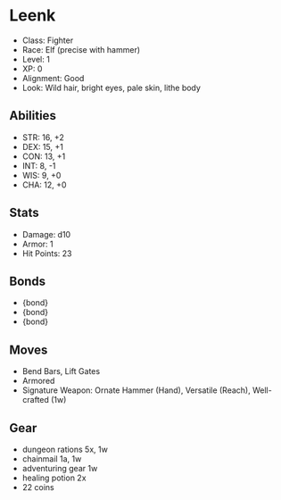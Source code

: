 # Leenk

- Class: Fighter
- Race: Elf (precise with hammer)
- Level: 1
- XP: 0
- Alignment: Good
- Look: Wild hair, bright eyes, pale skin, lithe body

## Abilities

- STR: 16, +2
- DEX: 15, +1
- CON: 13, +1
- INT: 8, -1
- WIS: 9, +0
- CHA: 12, +0

## Stats

- Damage: d10
- Armor: 1
- Hit Points: 23

## Bonds
- {bond}
- {bond}
- {bond}

## Moves
- Bend Bars, Lift Gates
- Armored
- Signature Weapon: Ornate Hammer (Hand), Versatile (Reach), Well-crafted (1w)

## Gear
- dungeon rations 5x, 1w
- chainmail 1a, 1w
- adventuring gear 1w
- healing potion 2x
- 22 coins
